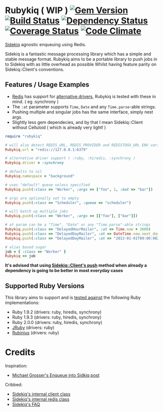 # Rubykiq ( WIP ) [![Gem Version](https://badge.fury.io/rb/rubykiq.png)][gem] [![Build Status](https://travis-ci.org/karlfreeman/rubykiq.png?branch=master)][travis] [![Dependency Status](https://gemnasium.com/karlfreeman/rubykiq.png?travis)][gemnasium] [![Coverage Status](https://coveralls.io/repos/karlfreeman/rubykiq/badge.png?branch=master)][coveralls] [![Code Climate](https://codeclimate.com/github/karlfreeman/rubykiq.png)][codeclimate]

[Sidekiq] agnostic enqueuing using Redis.

[gem]: https://rubygems.org/gems/rubykiq
[travis]: http://travis-ci.org/karlfreeman/rubykiq
[gemnasium]: https://gemnasium.com/karlfreeman/rubykiq
[coveralls]: https://coveralls.io/r/karlfreeman/rubykiq
[codeclimate]: https://codeclimate.com/github/karlfreeman/rubykiq

[sidekiq]: http://mperham.github.com/sidekiq/

Sidekiq is a fantastic message processing library which has a simple and stable message format. Rubykiq aims to be a portable library to push jobs in to Sidekiq with as little overhead as possible Whilst having feature parity on Sidekiq::Client's conventions.

## Features / Usage Examples

* [Redis][] has support for [alternative drivers](https://github.com/redis/redis-rb#alternate-drivers), Rubykiq is tested with these in mind. ( eg :synchrony )
* The `:at` parameter supports `Time`, `Date` and any `Time.parse`-able strings.
* Pushing multiple and singular jobs has the same interface, simply nest args.
* Slightly less gem dependecies, and by that I mean Sidekiq::Client without Celluloid ( which is already very light! )

[redis]: https://github.com/redis/redis-rb

```ruby
require "rubykiq"

# will also detect REDIS_URL, REDIS_PROVIDER and REDISTOGO_URL ENV variables
Rubykiq.url = "redis://127.0.0.1:6379"

# alternative driver support ( :ruby, :hiredis, :synchrony )
Rubykiq.driver = :synchrony

# defaults to nil
Rubykiq.namespace = "background"

# uses "default" queue unless specified
Rubykiq.push(:class => "Worker", :args => ["foo", 1, :bat => "bar"])

# args are optionally set to empty
Rubykiq.push(:class => "Scheduler", :queue => "scheduler")

# will batch up multiple jobs
Rubykiq.push(:class => "Worker", :args => [["foo"], ["bar"]]) 

# at param can be a "Time", "Date" or any "Time.parse"-able strings
Rubykiq.push(:class => "DelayedHourMailer", :at => Time.now + 3600)
Rubykiq.push(:class => "DelayedDayMailer", :at => DateTime.now.next_day)
Rubykiq.push(:class => "DelayedDayMailer", :at => "2013-01-01T09:00:00Z")

# alias based sugar
job = { :class => "Worker" }
Rubykiq << job
```
__It's advised that using [Sidekiq::Client's push] method when already a dependency is going to be better in most everyday cases__

[sidekiq::client's push]: https://github.com/mperham/sidekiq/blob/master/lib/sidekiq/client.rb#L36

## Supported Ruby Versions
This library aims to support and is [tested against][travis] the following Ruby
implementations:

* Ruby 1.9.2 (drivers: ruby, hiredis, synchrony)
* Ruby 1.9.3 (drivers: ruby, hiredis, synchrony)
* Ruby 2.0.0 (drivers: ruby, hiredis, synchrony)
* [JRuby][] (drivers: ruby)
* [Rubinius][] (drivers: ruby)

[jruby]: http://www.jruby.org/
[rubinius]: http://rubini.us/

# Credits

Inspiration:

- [Michael Grosser's Enqueue into Sidkiq post](http://grosser.it/2013/01/17/enqueue-into-sidekiq-via-pure-redis-without-loading-sidekiq/)

Cribbed:

- [Sidekiq's internal client class](https://github.com/mperham/sidekiq/blob/master/lib/sidekiq/client.rb)
- [Sidekiq's internal redis class](https://github.com/mperham/sidekiq/blob/master/lib/sidekiq/redis_connection.rb)
- [Sidekiq's FAQ](https://github.com/mperham/sidekiq/wiki/FAQ)
